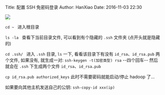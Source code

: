 Title: 配置 SSH 免密码登录
Author: HanXiao
Date: 2016-11-03 22:30

![](http://www.smallcpp.cn/theme/images/SSH/免密码登录原理.png)

`cd ~
` 进入根目录

`ls -la
` 查看下当前目录文件, 可以看到有个隐藏的 `.ssh` 文件夹 (点开头就是隐藏的)

`cd .ssh/
` 进入 `.ssh` 目录, `ls` 一下, 看看该目录下有没有 `id_rsa`、`id_rsa.pub` 两个文件, 如果没有, 就生成一对:
`ssh-keygen -t(加密类型) rsa`
--四个回车--
然后就会在 `.ssh` 下生成两个文件 `id_rsa`、`id_rsa.pub`

`cp id_rsa.pub authorized_keys`
此时不需要密码就能启动/停止 hadoop 了...

如果要向其他主机发送自己的公钥: `ssh-copy-id xxx(ip)`

